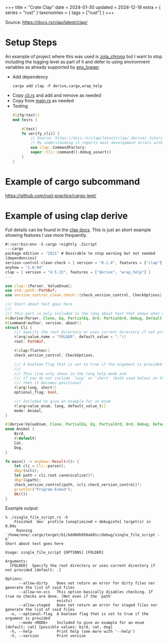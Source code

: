 +++
title = "Crate Clap"
date = 2024-01-30
updated = 2024-12-18
extra = { series = "rust" }
taxonomies = { tags = ["rust"] }
+++

Source: <https://docs.rs/clap/latest/clap/>

# Setup Steps

An example of project where this was used is [zola_chrono](https://github.com/c-git/zola_chrono) but I want to stop including the logging level as part of it and defer to using environment variables as already supported by [env_logger](https://docs.rs/env_logger/latest/env_logger/).

- Add dependency
  ```
  cargo add clap -F derive,cargo,wrap_help
  ```
- Copy [cli.rs](https://github.com/c-git/zola_chrono/blob/main/src/cli.rs) and add and remove as needed
- Copy from [main.rs](https://github.com/c-git/zola_chrono/blob/main/src/main.rs) as needed
- Testing
  ```rust
  #[cfg(test)]
  mod tests {

      #[test]
      fn verify_cli() {
          // Source: https://docs.rs/clap/latest/clap/_derive/_tutorial/index.html#testing
          // My understanding it reports most development errors without additional effort
          use clap::CommandFactory;
          super::Cli::command().debug_assert()
      }
  }
  ```

# Example of cargo subcommand

<https://github.com/rust-practice/cargo-leet/>

# Example of using clap derive

Full details can be found in the [clap docs](https://docs.rs/clap/latest/clap/_derive/).
This is just an short example showing features I use more frequently.

```rust
#!/usr/bin/env -S cargo +nightly -Zscript
---cargo
package.edition = "2021" # Desirable to stop warning but not needed
[dependencies]
version-control-clean-check = { version = "0.1.4", features = ["clap"] }
anyhow = "1.0.94"
clap = { version = "4.5.23", features = ["derive", "wrap_help"] }
---

use clap::{Parser, ValueEnum};
use std::path::PathBuf;
use version_control_clean_check::{check_version_control, CheckOptions};

/// Short about text goes here
///
/// This part is only included in the long about text that shows when using --help
#[derive(Parser, Clone, Eq, PartialEq, Ord, PartialOrd, Debug, Default)]
#[command(author, version, about)]
struct Cli {
    /// Specify the root directory or uses current directory if not provided
    #[arg(value_name = "FOLDER", default_value = ".")]
    root: PathBuf,

    #[clap(flatten)]
    check_version_control: CheckOptions,

    /// A boolean flag that is set to true if the argument is provided
    ///
    /// This line only shows in the long help mode and
    /// if you do not include `long` or `short` (both used below) on the argument
    /// then it becomes positional
    #[arg(long, short)]
    optional_flag: bool,

    /// Included to give an example for an enum
    #[arg(value_enum, long, default_value_t)]
    mode: Animal,
}

#[derive(ValueEnum, Clone, PartialEq, Eq, PartialOrd, Ord, Debug, Default)]
enum Animal {
    Bird,
    #[default]
    Cat,
    Dog,
}

fn main() -> anyhow::Result<()> {
    let cli = Cli::parse();
    dbg!(&cli);
    let path = cli.root.canonicalize()?;
    dbg!(&path);
    check_version_control(path, &cli.check_version_control)?;
    println!("Program Ended");
    Ok(())
}
```

Example output:

```
% ./single_file_script.rs -h
    Finished `dev` profile [unoptimized + debuginfo] target(s) in 0.04s
     Running `/home/one/.cargo/target/b1/bdd0db958a601c/debug/single_file_script -h`
Short about text goes here

Usage: single_file_script [OPTIONS] [FOLDER]

Arguments:
  [FOLDER]  Specify the root directory or uses current directory if not provided [default: .]

Options:
      --allow-dirty    Does not return an error for dirty files nor generate the list of said files
      --allow-no-vcs   This option basically disables checking. If true no checks are done. (Not even if the `path`
                       exists)
      --allow-staged   Does not return an error for staged files nor generate the list of said files
  -o, --optional-flag  A boolean flag that is set to true if the argument is provided
      --mode <MODE>    Included to give an example for an enum [default: cat] [possible values: bird, cat, dog]
  -h, --help           Print help (see more with '--help')
  -V, --version        Print version
```
